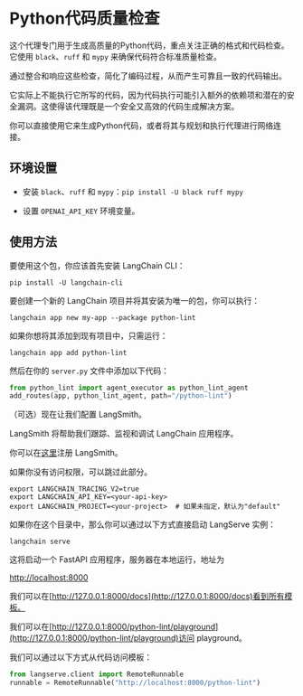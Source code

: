 # Python代码质量检查

这个代理专门用于生成高质量的Python代码，重点关注正确的格式和代码检查。它使用 `black`、`ruff` 和 `mypy` 来确保代码符合标准质量检查。

通过整合和响应这些检查，简化了编码过程，从而产生可靠且一致的代码输出。

它实际上不能执行它所写的代码，因为代码执行可能引入额外的依赖项和潜在的安全漏洞。这使得该代理既是一个安全又高效的代码生成解决方案。

你可以直接使用它来生成Python代码，或者将其与规划和执行代理进行网络连接。

## 环境设置

- 安装 `black`、`ruff` 和 `mypy`：`pip install -U black ruff mypy`

- 设置 `OPENAI_API_KEY` 环境变量。

## 使用方法

要使用这个包，你应该首先安装 LangChain CLI：

```shell
pip install -U langchain-cli
```

要创建一个新的 LangChain 项目并将其安装为唯一的包，你可以执行：

```shell
langchain app new my-app --package python-lint
```

如果你想将其添加到现有项目中，只需运行：

```shell
langchain app add python-lint
```

然后在你的 `server.py` 文件中添加以下代码：

```python
from python_lint import agent_executor as python_lint_agent
add_routes(app, python_lint_agent, path="/python-lint")
```

（可选）现在让我们配置 LangSmith。

LangSmith 将帮助我们跟踪、监视和调试 LangChain 应用程序。

你可以在[这里](https://smith.langchain.com/)注册 LangSmith。

如果你没有访问权限，可以跳过此部分。

```shell
export LANGCHAIN_TRACING_V2=true
export LANGCHAIN_API_KEY=<your-api-key>
export LANGCHAIN_PROJECT=<your-project>  # 如果未指定，默认为"default"
```

如果你在这个目录中，那么你可以通过以下方式直接启动 LangServe 实例：

```shell
langchain serve
```

这将启动一个 FastAPI 应用程序，服务器在本地运行，地址为

[http://localhost:8000](http://localhost:8000)

我们可以在[http://127.0.0.1:8000/docs](http://127.0.0.1:8000/docs)看到所有模板。

我们可以在[http://127.0.0.1:8000/python-lint/playground](http://127.0.0.1:8000/python-lint/playground)访问 playground。

我们可以通过以下方式从代码访问模板：

```python
from langserve.client import RemoteRunnable
runnable = RemoteRunnable("http://localhost:8000/python-lint")
```